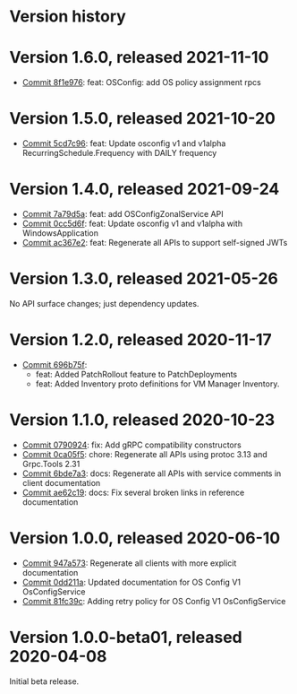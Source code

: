 # Version history

# Version 1.6.0, released 2021-11-10

- [Commit 8f1e976](https://github.com/googleapis/google-cloud-dotnet/commit/8f1e976): feat: OSConfig: add OS policy assignment rpcs

# Version 1.5.0, released 2021-10-20

- [Commit 5cd7c96](https://github.com/googleapis/google-cloud-dotnet/commit/5cd7c96): feat: Update osconfig v1 and v1alpha RecurringSchedule.Frequency with DAILY frequency

# Version 1.4.0, released 2021-09-24

- [Commit 7a79d5a](https://github.com/googleapis/google-cloud-dotnet/commit/7a79d5a): feat: add OSConfigZonalService API
- [Commit 0cc5d6f](https://github.com/googleapis/google-cloud-dotnet/commit/0cc5d6f): feat: Update osconfig v1 and v1alpha with WindowsApplication
- [Commit ac367e2](https://github.com/googleapis/google-cloud-dotnet/commit/ac367e2): feat: Regenerate all APIs to support self-signed JWTs

# Version 1.3.0, released 2021-05-26

No API surface changes; just dependency updates.

# Version 1.2.0, released 2020-11-17

- [Commit 696b75f](https://github.com/googleapis/google-cloud-dotnet/commit/696b75f):
  - feat: Added PatchRollout feature to PatchDeployments
  - feat: Added Inventory proto definitions for VM Manager Inventory.

# Version 1.1.0, released 2020-10-23

- [Commit 0790924](https://github.com/googleapis/google-cloud-dotnet/commit/0790924): fix: Add gRPC compatibility constructors
- [Commit 0ca05f5](https://github.com/googleapis/google-cloud-dotnet/commit/0ca05f5): chore: Regenerate all APIs using protoc 3.13 and Grpc.Tools 2.31
- [Commit 6bde7a3](https://github.com/googleapis/google-cloud-dotnet/commit/6bde7a3): docs: Regenerate all APIs with service comments in client documentation
- [Commit ae62c19](https://github.com/googleapis/google-cloud-dotnet/commit/ae62c19): docs: Fix several broken links in reference documentation

# Version 1.0.0, released 2020-06-10

- [Commit 947a573](https://github.com/googleapis/google-cloud-dotnet/commit/947a573): Regenerate all clients with more explicit documentation
- [Commit 0dd211a](https://github.com/googleapis/google-cloud-dotnet/commit/0dd211a): Updated documentation for OS Config V1 OsConfigService
- [Commit 81fc39c](https://github.com/googleapis/google-cloud-dotnet/commit/81fc39c): Adding retry policy for OS Config V1 OsConfigService

# Version 1.0.0-beta01, released 2020-04-08

Initial beta release.


